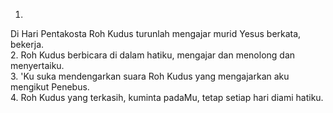 1.
Di Hari Pentakosta Roh Kudus turunlah
mengajar murid Yesus berkata, bekerja.
<br>
2.
Roh Kudus berbicara di dalam hatiku,
mengajar dan menolong dan menyertaiku.
<br>
3.
'Ku suka mendengarkan suara Roh Kudus
yang mengajarkan aku mengikut Penebus.
<br>
4.
Roh Kudus yang terkasih, kuminta padaMu,
tetap setiap hari diami hatiku.